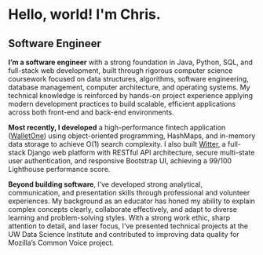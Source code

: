 Hello, world! I'm Chris.
===============================

Software Engineer
------------------------------

**I’m a software engineer** with a strong foundation in Java, Python, SQL, and full-stack web development, built through rigorous computer science coursework focused on data structures, algorithms, software engineering, database management, computer architecture, and operating systems. My technical knowledge is reinforced by hands-on project experience applying modern development practices to build scalable, efficient applications across both front-end and back-end environments.

**Most recently, I developed** a high-performance fintech application ([WalletOne](https://github.com/chriseborowski/walletone)) using object-oriented programming, HashMaps, and in-memory data storage to achieve O(1) search complexity. I also built [Witter](http://github.com/chriseborowski/witter), a full-stack Django web platform with RESTful API architecture, secure multi-state user authentication, and responsive Bootstrap UI, achieving a 99/100 Lighthouse performance score.

**Beyond building software**, I’ve developed strong analytical, communication, and presentation skills through professional and volunteer experiences. My background as an educator has honed my ability to explain complex concepts clearly, collaborate effectively, and adapt to diverse learning and problem-solving styles. With a strong work ethic, sharp attention to detail, and laser focus, I’ve presented technical projects at the UW Data Science Institute and contributed to improving data quality for Mozilla’s Common Voice project.
